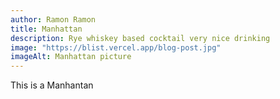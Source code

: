```yaml
---
author: Ramon Ramon
title: Manhattan
description: Rye whiskey based cocktail very nice drinking
image: "https://blist.vercel.app/blog-post.jpg"
imageAlt: Manhattan picture
---
```


This is a Manhantan
